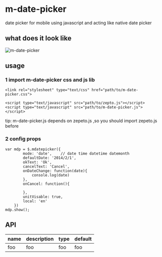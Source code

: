 # m-date-picker
date picker for mobile using javascript and acting like native date picker

## what does it look like

![m-date-picker](http://wikieswan.github.io/img/do-not-delete/m-date-picker.jpg)

## usage

### 1 import m-date-picker css and js lib

	<link rel="stylesheet" type="text/css" href="path/to/m-date-picker.css">

	<script type="text/javascript" src="path/to/zepto.js"></script>
	<script type="text/javascript" src="path/to/m-date-picker.js"></script>


tip: m-date-picker.js depends on zepeto.js ,so you should import zepeto.js before

### 2 config props

	var mdp = $.mdatepicker({
			mode: 'date',    // date time datetime datemonth
			defaultDate: '2014/2/1',
			okText: 'Ok',
			cancelText: 'Cancel',
			onDateChange: function(date){
				console.log(date)
			},
			onCancel: function(){
				
			},
			unitVisable: true,
			local: 'en'
		})
	mdp.show();


## API



name | description | type | default
---------------|---------------|---------------|---------------
foo 		   | foo  | foo| foo





